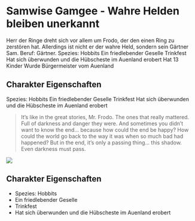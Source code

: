 # Samwise Gamgee - Wahre Helden bleiben unerkannt
Herr der Ringe dreht sich vor allem um Frodo, der den einen Ring zu zerstören hat. Allerdings ist nicht er der wahre Held, sondern sein Gärtner Sam. Beruf: Gärtner. 
    Spezies: Hobbits
    Ein friedlebender Geselle
    Trinkfest
    Hat sich überwunden und die Hübscheste im Auenland erobert
    Hat 13 Kinder
    Wurde Bürgermeister vom Auenland
## Charakter Eigenschaften
Spezies: Hobbits
Ein friedlebender Geselle
Trinkfest
Hat sich überwunden und die Hübscheste im Auenland erobert
> It’s like in the great stories, Mr. Frodo. The ones that really mattered. Full of darkness and danger
> they were. And sometimes you didn’t want to know the end… because how could the end be
> happy? How could the world go back to the way it was when so much bad had happened? But in
> the end, it’s only a passing thing… this shadow. Even darkness must pass.
<img src="https://s3.xopic.de/openhpi-public/courses/7cZWaATaTjbQ4phWCr6tg3/rtfiles/4q6wOLeLWYMu5syPwPlVPR/85002346_267b8e5c6c_o.jpg"/>

## Charakter Eigenschaften
* Spezies: Hobbits
* Ein friedlebender Geselle
* Trinkfest
* Hat sich überwunden und die Hübscheste im Auenland erobert
